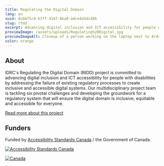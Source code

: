 ```yaml
---
title: Regulating the Digital Domain
lang: en
uuid: 8cbbf5c9-b7ff-4197-8ba0-adce4a5dc49b
slug: rtdd
excerpt: Advancing digital inclusion and ICT accessibility for people with disabilities by addressing the failure of existing regulatory processes to create inclusive and accessible digital systems
previewImage: /assets/uploads/Regulating%20Digital.jpg
previewImageAlt: Closeup of a person working on the laptop next to Arduino which is an open-source platform, both hardware and software, used for building interactive electronic projects
color: orange
---
```

## About

IDRC's Regulating the Digital Domain (RtDD) project is committed to advancing digital inclusion and ICT accessibility for people with disabilities by addressing the failure of existing regulatory processes to create inclusive and accessible digital systems. Our multidisciplinary project team is tackling six pivotal challenges and developing the groundwork for a regulatory system that will ensure the digital domain is inclusive, equitable and accessible for everyone.

[Read more about this project](https://wecount.inclusivedesign.ca/rtdd)

## Funders

Funded by [Accessibility Standards Canada](https://accessible.canada.ca) / the Government of Canada.

[![Accessibility Standards Canada](/assets/uploads/asc.png)](https://accessible.canada.ca/)

[![Canada](/assets/uploads/canada.svg)](https://www.canada.ca/en.html)
